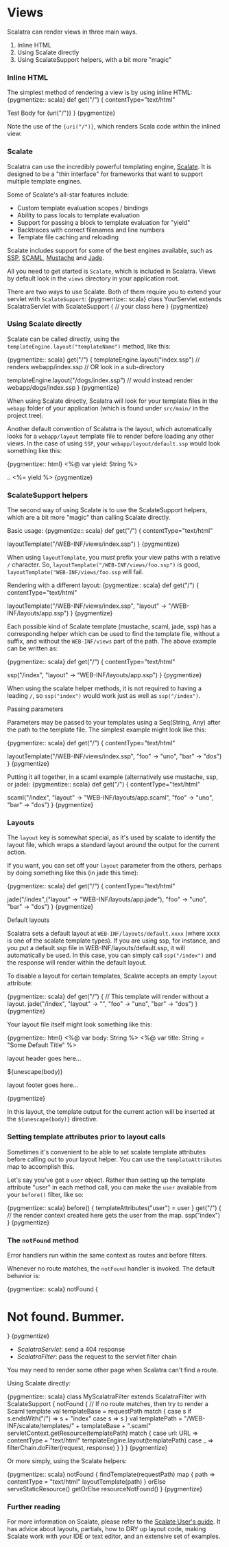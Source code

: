 Views
=====

Scalatra can render views in three main ways. 

1. Inline HTML
1. Using Scalate directly
1. Using ScalateSupport helpers, with a bit more "magic"

### Inline HTML

The simplest method of rendering a view is by using inline HTML:
{pygmentize:: scala}
def get("/") {
  contentType="text/html"

  <html>
  <head><title>Test</title></head>
  <body>Test Body for {uri("/")}</body>
  </html>
}
{pygmentize}

Note the use of the `{uri("/")}`, which renders Scala code within the inlined
view. 

### Scalate

Scalatra can use the incredibly powerful templating engine, 
[Scalate][scalate]. It is designed to be a "thin interface" for frameworks 
that want to support multiple template engines.

[scalate]: http://scalate.fusesource.org/documentation/user-guide.html

Some of Scalate's all-star features include:

*   Custom template evaluation scopes / bindings
*   Ability to pass locals to template evaluation
*   Support for passing a block to template evaluation for "yield"
*   Backtraces with correct filenames and line numbers
*   Template file caching and reloading

Scalate includes support for some of the best engines available, such as
[SSP][ssp], [SCAML][scaml], [Mustache][mustache] and [Jade][jade].

[ssp]: http://scalate.fusesource.org/documentation/ssp-reference.html
[scaml]: http://scalate.fusesource.org/documentation/scaml-reference.html
[mustache]: http://scalate.fusesource.org/documentation/mustache.html
[jade]: http://scalate.fusesource.org/documentation/jade.html

All you need to get started is `Scalate`, which is included in Scalatra. Views
by default look in the `views` directory in your application root.

There are two ways to use Scalate. Both of them require you to extend your 
servlet with `ScalateSupport`:
{pygmentize:: scala}
class YourServlet extends ScalatraServlet with ScalateSupport {
  // your class here
}
{pygmentize}

### Using Scalate directly

Scalate can be called directly, using the 
`templateEngine.layout("templateName")` method, like this:

{pygmentize:: scala}
get("/") {
  templateEngine.layout("index.ssp")
  // renders webapp/index.ssp
  // OR look in a sub-directory

  templateEngine.layout("/dogs/index.ssp")
  // would instead render webapp/dogs/index.ssp
}
{pygmentize}

When using Scalate directly, Scalatra will look for your template files
in the `webapp` folder of your application (which is found under `src/main/`
in the project tree). 

Another default convention of Scalatra is the layout, which automatically 
looks for a `webapp/layout` template file to render before loading any 
other views. In the case of using `SSP`, your `webapp/layout/default.ssp` 
would look something like this:

{pygmentize:: html}
<%@ var yield: String %> 
<html>
  <head>..</head>
  <body>
    <%= yield %>
  </body>
</html>
{pygmentize}

### ScalateSupport helpers

The second way of using Scalate is to use the ScalateSupport helpers, which
are a bit more "magic" than calling Scalate directly.

Basic usage:
{pygmentize:: scala}
def get("/") {
  contentType="text/html"

  layoutTemplate("/WEB-INF/views/index.ssp")
}
{pygmentize}

When using `layoutTemplate`, you *must* prefix your view paths with a relative `/` 
character. So, `layoutTemplate("/WEB-INF/views/foo.ssp")` is good, `layoutTemplate("WEB-INF/views/foo.ssp`
will fail. 

Rendering with a different layout:
{pygmentize:: scala}
def get("/") {
  contentType="text/html"

  layoutTemplate("/WEB-INF/views/index.ssp", "layout" -> "/WEB-INF/layouts/app.ssp")
}
{pygmentize}

Each possible kind of Scalate template (mustache, scaml, jade, ssp) has a
corresponding helper which can be used to find the template file, without a
suffix, and without the `WEB-INF/views` part of the path. The above example can be 
written as:

{pygmentize:: scala}
def get("/") {
  contentType="text/html"

  ssp("/index", "layout" -> "WEB-INF/layouts/app.ssp")
}
{pygmentize}

When using the scalate helper methods, it is not required to having a leading `/`, so 
`ssp("index")` would work just as well as `ssp("/index")`.

Passing parameters

Parameters may be passed to your templates using a Seq(String, Any) after the 
path to the template file. The simplest example might look like this:

{pygmentize:: scala}
def get("/") {
  contentType="text/html"

  layoutTemplate("/WEB-INF/views/index.ssp", "foo" -> "uno", "bar" -> "dos")
}
{pygmentize}

Putting it all together, in a scaml example (alternatively use mustache, ssp, 
or jade):
{pygmentize:: scala}
def get("/") {
  contentType="text/html"

  scaml("/index", "layout" -> "WEB-INF/layouts/app.scaml", "foo" -> "uno", "bar" -> "dos")
}
{pygmentize}

### Layouts

The `layout` key is somewhat special, as it's used by scalate to identify the 
layout file, which wraps a standard layout around the output for the current
action. 

If you want, you can set off your `layout` parameter from the others, perhaps
by doing something like this (in jade this time):

{pygmentize:: scala}
def get("/") {
  contentType="text/html"

  jade("/index",("layout" -> "WEB-INF/layouts/app.jade"), "foo" -> "uno", "bar" -> "dos")
}
{pygmentize}

Default layouts

Scalatra sets a default layout at `WEB-INF/layouts/default.xxxx` (where xxxx 
is one of the scalate template types). If you are using ssp, for instance, and
you put a default.ssp file in WEB-INF/layouts/default.ssp, it will 
automatically be used. In this case, you can simply call `ssp("/index")` and the
response will render within the default layout. 

To disable a layout for certain templates, Scalate accepts an empty `layout` 
attribute:

{pygmentize:: scala}
def get("/") {
  // This template will render without a layout.
  jade("/index", "layout" -> "", "foo" -> "uno", "bar" -> "dos")
}
{pygmentize}

Your layout file itself might look something like this:

{pygmentize:: html}
<%@ var body: String %>
<%@ var title: String = "Some Default Title" %>
<html>
<head>
  <title>${title}</title>
</head>
<body>
  <p>layout header goes here...</p>

  ${unescape(body)}

  <p>layout footer goes here...</p>
</body>
</html>
{pygmentize}

In this layout, the template output for the current action will be inserted
at the `${unescape(body)}` directive. 


### Setting template attributes prior to layout calls

Sometimes it's convenient to be able to set scalate template attributes
before calling out to your layout helper. You can use the `templateAttributes`
map to accomplish this.

Let's say you've got a `user` object. Rather than setting up the template
attribute "user" in each method call, you can make the `user` available from 
your `before()` filter, like so:

{pygmentize:: scala}
before() { templateAttributes("user") = user }
get("/") { 
  // the render context created here gets the user from the map.
  ssp("index")
}
{pygmentize}


### The `notFound` method

Error handlers run within the same context as routes and before filters.

Whenever no route matches, the `notFound` handler is invoked.  The default 
behavior is:

{pygmentize:: scala}
notFound {
  <h1>Not found. Bummer.</h1>
}
{pygmentize}

* _ScalatraServlet_: send a 404 response
* _ScalatraFilter_: pass the request to the servlet filter chain

You may need to render some other page when Scalatra can't find a route. 

Using Scalate directly:

{pygmentize:: scala}
class MyScalatraFilter extends ScalatraFilter with ScalateSupport {
  notFound {
    // If no route matches, then try to render a Scaml template
    val templateBase = requestPath match {
      case s if s.endsWith("/") => s + "index"
      case s => s
    }
    val templatePath = "/WEB-INF/scalate/templates/" + templateBase + ".scaml"
    servletContext.getResource(templatePath) match {
      case url: URL => 
        contentType = "text/html"
        templateEngine.layout(templatePath)
      case _ => 
        filterChain.doFilter(request, response)
    } 
  }
}
{pygmentize}

Or more simply, using the Scalate helpers:

{pygmentize:: scala}
notFound {
  findTemplate(requestPath) map { path =>
    contentType = "text/html"
    layoutTemplate(path)
  } orElse serveStaticResource() getOrElse resourceNotFound() 
}
{pygmentize}

### Further reading

For more information on Scalate, please refer to the [Scalate User's guide][sug]. 
It has advice about layouts, partials, how to DRY up layout code, making Scalate
work with your IDE or text editor, and an extensive set of examples. 

[sug]: http://scalate.fusesource.org/documentation/user-guide.html

